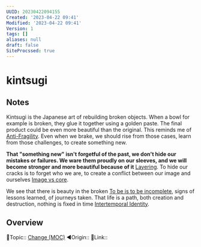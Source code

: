 ```yaml
---
UUID: 20230422094155
Created: '2023-04-22 09:41'
Modified: '2023-04-22 09:41'
Version: 1
tags: []
aliases: null
draft: false
SiteProcssed: true
---
```


# kintsugi

## Notes

Kintsugi is the Japanese art of rebuilding broken objects. When a bowl for example is broken, they glue it together using a golden paste. The final product could be even more beautiful than the original. This reminds me of [Anti-Fragility](/notes/anti-fragility.md). Even when we brake, we should rise from those cases, learn from those challenges, to create something new. 

**That "something new" isn't forgetful of the past, we don't hide our mistakes or failures. We ware them proudly on our sleeves, and we will become stronger and more beautiful because of it** [Layering](/notes/layering.md). To hide our cracks is to forget who we are, to create a conflict between our image and ourselves [Image vs core](/notes/form-vs-essence.md). 

We see that there is beauty in the broken [To be is to be incomplete](/notes/to-be-is-to-be-incomplete.md), signs of lessons learned, of journeys taken. That life is a path, both creation and destruction, nothing is fixed in time [Intertemporal Identity](/notes/intertemporal-identity.md). 

## Overview
🔼Topic:: [Change (MOC)](/mocs/change-moc.md)
◀Origin::
🔗Link:: 

